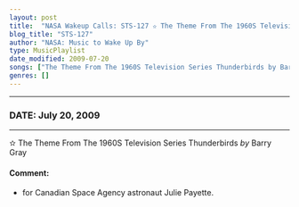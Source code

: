 ```yaml
---
layout: post
title:  "NASA Wakeup Calls: STS-127 ✫ The Theme From The 1960S Television Series Thunderbirds by Barry Gray ✦ July 20, 2009"
blog_title: "STS-127"
author: "NASA: Music to Wake Up By"
type: MusicPlaylist
date_modified: 2009-07-20
songs: ["The Theme From The 1960S Television Series Thunderbirds by Barry Gray"]
genres: []
---
```


----
### DATE: July 20, 2009
----
✫ The Theme From The 1960S Television Series Thunderbirds *by* Barry Gray  

#### Comment:
* for Canadian Space Agency astronaut Julie Payette.



<br/>
<center>
	<a target="_blank"
	   href="https://twitter.com/intent/tweet?hashtags=Space,NASA,Playlist,NASAWakeupCalls,SpaceProgram&text=🚀 {{ page.author}}, '{{ page.songs.first }}' {{ page.title }}, {{ page.date | date: '%B %d, %Y' }}, {{ site.url }}{{ page.url }}&via=nasawakeupcalls"><i class="fab fa-twitter" title="Tweet this page" alt="Tweet this page" style="font-size: 1.3em;"></i></a>
	&nbsp; 	<i class="fas fa-user-astronaut" style="font-size: 1.5em;"></i> &nbsp;
    <a id="custom_amazon_link"
       type="amzn" search="#"
       category="popular music">
    <i class="fab fa-amazon" style="font-size: 1.3em;"></i></a>
</center>

<!-- Randomly resolve an individual entry from a song array -->
<script src="/assets/javascript/seedrandom.min.js"></script>
<script>
  var wake_me_up = ["The Theme From The 1960S Television Series Thunderbirds by Barry Gray"];
  var prng = new Math.seedrandom();
  function randomSong() {
    song = wake_me_up[Math.floor(Math.random() * wake_me_up.length)];
    var amazon_link = document.getElementById("custom_amazon_link");
    amazon_link.setAttribute("search", song);
  }
  window.onload = randomSong();
</script>

